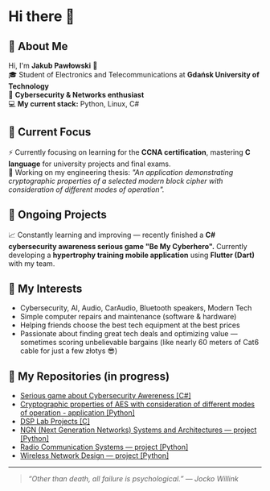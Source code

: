 # Hi there 👋

## 👤 About Me

Hi, I'm **Jakub Pawłowski** 👋  
🎓 Student of Electronics and Telecommunications at **Gdańsk University of Technology**  
🔐 **Cybersecurity & Networks enthusiast**  
💻 **My current stack:** Python, Linux, C#  

## 🎯 Current Focus

⚡ Currently focusing on learning for the **CCNA certification**, mastering **C language** for university projects and final exams.  
📝 Working on my engineering thesis: *"An application demonstrating cryptographic properties of a selected modern block cipher with consideration of different modes of operation".*  

## 🚀 Ongoing Projects

📈 Constantly learning and improving — recently finished a **C# cybersecurity awareness serious game "Be My Cyberhero".** Currently developing a **hypertrophy training mobile application** using **Flutter (Dart)** with my team.

## 🔎 My Interests

- Cybersecurity, AI, Audio, CarAudio, Bluetooth speakers, Modern Tech  
- Simple computer repairs and maintenance (software & hardware)  
- Helping friends choose the best tech equipment at the best prices  
- Passionate about finding great tech deals and optimizing value — sometimes scoring unbelievable bargains (like nearly 60 meters of Cat6 cable for just a few złotys 😎)  

## 📂 My Repositories (in progress)
- [Serious game about Cybersecurity Awereness [C#]](https://github.com/PawlowskiJakub/BeMyCyberHero)
- [Cryptographic properties of AES with consideration of different modes of operation - application [Python]](link_to_repo)
- [DSP Lab Projects [C]](link_to_repo)   
- [NGN (Next Generation Networks) Systems and Architectures — project [Python]](link_to_repo)  
- [Radio Communication Systems — project [Python]](link_to_repo)  
- [Wireless Network Design — project [Python]](link_to_repo)  

---


> *“Other than death, all failure is psychological.” — Jocko Willink*


